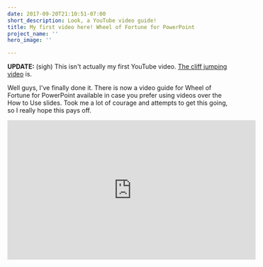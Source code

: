 ```yaml
---
date: 2017-09-20T21:10:51-07:00
short_description: Look, a YouTube video guide!
title: My first video here! Wheel of Fortune for PowerPoint
project_name: ''
hero_image: ''

---
```

**UPDATE:** (sigh) This isn't actually my first YouTube video. [The cliff jumping video](/blog/cliff-jumping-powerpoint-video-on-youtube/) is.

Well guys, I've finally done it. There is now a video guide for Wheel of Fortune for PowerPoint available in case you prefer using videos over the How to Use slides. Took me a lot of courage and attempts to get this going, so I really hope this pays off.

<div class="videoWrapper">
<iframe title="Wheel of Fortune for PowerPoint video tutorial" allowfullscreen="" frameborder="0" height="315" src="https://www.youtube.com/embed/ltq4eIgubuk" width="560"></iframe>
</div>